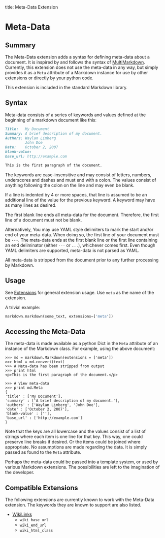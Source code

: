 title: Meta-Data Extension

Meta-Data
=========

Summary
-------

The Meta-Data extension adds a syntax for defining meta-data about a document.
It is inspired by and follows the syntax of [MultiMarkdown][]. Currently,
this extension does not use the meta-data in any way, but simply provides it as
a `Meta` attribute of a Markdown instance for use by other extensions or
directly by your python code.

This extension is included in the standard Markdown library.

[MultiMarkdown]: https://fletcherpenney.net/multimarkdown/#metadata

Syntax
------

Meta-data consists of a series of keywords and values defined at the beginning
of a markdown document like this:

```md
Title:   My Document
Summary: A brief description of my document.
Authors: Waylan Limberg
         John Doe
Date:    October 2, 2007
blank-value:
base_url: http://example.com

This is the first paragraph of the document.
```

The keywords are case-insensitive and may consist of letters, numbers,
underscores and dashes and must end with a colon. The values consist of
anything following the colon on the line and may even be blank.

If a line is indented by 4 or more spaces, that line is assumed to be an
additional line of the value for the previous keyword. A keyword may have as
many lines as desired.

The first blank line ends all meta-data for the document. Therefore, the first
line of a document must not be blank.

Alternatively, You may use YAML style delimiters to mark the start and/or end
of your meta-data. When doing so, the first line of your document must be `---`.
The meta-data ends at the first blank line or the first line containing an end
deliminator (either `---` or `...`), whichever comes first. Even though YAML
delimiters are supported, meta-data is not parsed as YAML.

All meta-data is stripped from the document prior to any further processing
by Markdown.

Usage
-----

See [Extensions](index.md) for general extension usage. Use `meta` as the name
of the extension.

A trivial example:

```python
markdown.markdown(some_text, extensions=['meta'])
```

Accessing the Meta-Data
-----------------------

The meta-data is made available as a python Dict in the `Meta` attribute of an
instance of the Markdown class. For example, using the above document:

```pycon
>>> md = markdown.Markdown(extensions = ['meta'])
>>> html = md.convert(text)
>>> # Meta-data has been stripped from output
>>> print html
<p>This is the first paragraph of the document.</p>

>>> # View meta-data
>>> print md.Meta
{
'title' : ['My Document'],
'summary' : ['A brief description of my document.'],
'authors' : ['Waylan Limberg', 'John Doe'],
'date' : ['October 2, 2007'],
'blank-value' : [''],
'base_url' : ['http://example.com']
}
```

Note that the keys are all lowercase and the values consist of a list of
strings where each item is one line for that key. This way, one could preserve
line breaks if desired. Or the items could be joined where appropriate. No
assumptions are made regarding the data. It is simply passed as found to the
`Meta` attribute.

Perhaps the meta-data could be passed into a template system, or used by
various Markdown extensions. The possibilities are left to the imagination of
the developer.

Compatible Extensions
---------------------

The following extensions are currently known to work with the Meta-Data
extension. The keywords they are known to support are also listed.

* [WikiLinks](wikilinks.md)
    * `wiki_base_url`
    * `wiki_end_url`
    * `wiki_html_class`
